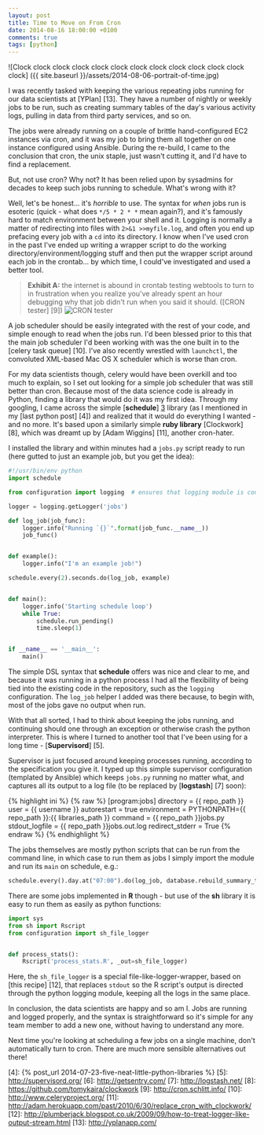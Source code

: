 ```yaml
---
layout: post
title: Time to Move on From Cron
date: 2014-08-16 18:00:00 +0100
comments: true
tags: [python]
---
```


![Clock clock clock clock clock clock clock clock clock clock clock clock clock]
({{ site.baseurl }}/assets/2014-08-06-portrait-of-time.jpg)


I was recently tasked with keeping the various repeating jobs running for our
data scientists at [YPlan] [13]. They have a number of nightly or weekly jobs
to be run, such as creating summary tables of the day's various activity logs,
pulling in data from third party services, and so on.


The jobs were already running on a couple of brittle hand-configured EC2
instances via cron, and it was my job to bring them all together on one
instance configured using Ansible. During the re-build, I came to the
conclusion that cron, the unix staple, just wasn't cutting it, and I'd have to
find a replacement.


But, not use cron? Why not? It has been relied upon by sysadmins for decades to
keep such jobs running to schedule. What's wrong with it?


Well, let's be honest... it's *horrible* to use. The syntax for _when_ jobs run
is esoteric (quick - what does `*/5 * 2 * *` mean again?), and it's famously
hard to match environment between your shell and it. Logging is normally a
matter of redirecting into files with `2>&1 >>myfile.log`, and often you end up
prefacing every job with a `cd` into its directory. I know when I've used cron
in the past I've ended up writing a wrapper script to do the working
directory/environment/logging stuff and then put the wrapper script around each
job in the crontab... by which time, I could've investigated and used a better
tool.


> **Exhibit A:** the internet is abound in crontab testing webtools to turn to
> in frustration when you realize you've already spent an hour debugging why
> that job didn't run when you said it should. ([CRON tester] [9])
> <img src="{{ site.baseurl }}/assets/2014-08-06-cron-tester.png" class='screenshot' alt='CRON tester'>


A job scheduler should be easily integrated with the rest of your code, and
simple enough to read when the jobs run. I'd been blessed prior to this that
the main job scheduler I'd been working with was the one built in to the
[celery task queue] [10]. I've also recently wrestled with `launchctl`, the
convoluted XML-based Mac OS X scheduler which is worse than cron.


For my data scientists though, celery would have been overkill and too much to
explain, so I set out looking for a simple job scheduler that was still better
than cron. Because most of the data science code is already in Python, finding
a library that would do it was my first idea. Through my googling, I came
across the simple [**schedule**] [3] library (as I mentioned in my [last python
post] [4]) and realized that it would do everything I wanted - and no more.
It's based upon a similarly simple **ruby library** [Clockwork] [8], which was
dreamt up by [Adam Wiggins] [11], another cron-hater.


I installed the library and within minutes had a `jobs.py` script ready to
run (here gutted to just an example job, but you get the idea):


```python
#!/usr/bin/env python
import schedule

from configuration import logging  # ensures that logging module is configured

logger = logging.getLogger('jobs')

def log_job(job_func):
    logger.info("Running `{}`".format(job_func.__name__))
    job_func()


def example():
    logger.info("I'm an example job!")

schedule.every(2).seconds.do(log_job, example)


def main():
    logger.info('Starting schedule loop')
    while True:
        schedule.run_pending()
        time.sleep(1)


if __name__ == '__main__':
    main()
```


The simple DSL syntax that **schedule** offers was nice and clear to me, and
because it was running in a python process I had all the flexibility of being
tied into the existing code in the repository, such as the `logging`
configuration. The `log_job` helper I added was there because, to begin with,
most of the jobs gave no output when run.


With that all sorted, I had to think about keeping the jobs running, and
continuing should one through an exception or otherwise crash the python
interpreter. This is where I turned to another tool that I've been using for a
long time - [**Supervisord**] [5].

Supervisor is just focused around keeping processes running, according to the
specification you give it. I typed up this simple supervisor configuration
(templated by Ansible) which keeps `jobs.py` running no matter what, and
captures all its output to a log file (to be replaced by [**logstash**] [7]
soon):


{% highlight ini %}
{% raw %}
[program:jobs]
directory = {{ repo_path }}
user = {{ username }}
autorestart = true
environment = PYTHONPATH={{ repo_path }}:{{ libraries_path }}
command = {{ repo_path }}jobs.py
stdout_logfile = {{ repo_path }}jobs.out.log
redirect_stderr = True
{% endraw %}
{% endhighlight %}


The jobs themselves are mostly python scripts that can be run from the
command line, in which case to run them as jobs I simply import the module and
run its `main` on schedule, e.g.:


```python
schedule.every().day.at("07:00").do(log_job, database.rebuild_summary_tables.main)
```

There are some jobs implemented in **R** though - but use of the **sh** library
it is easy to run them as easily as python functions:


```python
import sys
from sh import Rscript
from configuration import sh_file_logger


def process_stats():
    Rscript('process_stats.R', _out=sh_file_logger)
```

Here, the `sh_file_logger` is a special file-like-logger-wrapper, based on
[this recipe] [12], that replaces `stdout` so the R script's output is directed
through the python logging module, keeping all the logs in the same place.


In conclusion, the data scientists are happy and so am I. Jobs are running and
logged properly, and the syntax is straightforward so it's simple for any team
member to add a new one, without having to understand any more.


Next time you're looking at scheduling a few jobs on a single machine, don't
automatically turn to cron. There are much more sensible alternatives out
there!


[1]: https://github.com/grahambell/crab
[2]: http://azkaban.github.io/
[3]: https://github.com/dbader/schedule
[4]: {% post_url 2014-07-23-five-neat-little-python-libraries %}
[5]: http://supervisord.org/
[6]: http://getsentry.com/
[7]: http://logstash.net/
[8]: https://github.com/tomykaira/clockwork
[9]: http://cron.schlitt.info/
[10]: http://www.celeryproject.org/
[11]: http://adam.herokuapp.com/past/2010/6/30/replace_cron_with_clockwork/
[12]: http://plumberjack.blogspot.co.uk/2009/09/how-to-treat-logger-like-output-stream.html
[13]: http://yplanapp.com/
